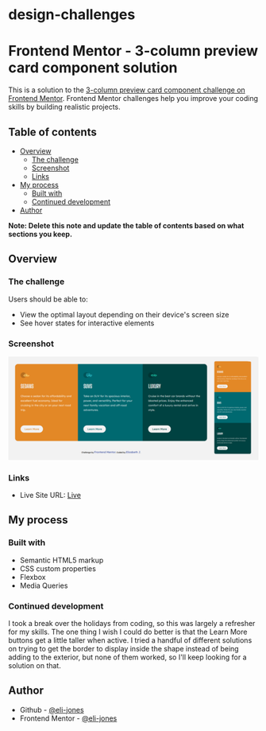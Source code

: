 # design-challenges

# Frontend Mentor - 3-column preview card component solution

This is a solution to the [3-column preview card component challenge on Frontend Mentor](https://www.frontendmentor.io/challenges/3column-preview-card-component-pH92eAR2-). Frontend Mentor challenges help you improve your coding skills by building realistic projects. 

## Table of contents

- [Overview](#overview)
  - [The challenge](#the-challenge)
  - [Screenshot](#screenshot)
  - [Links](#links)
- [My process](#my-process)
  - [Built with](#built-with)
  - [Continued development](#continued-development)
- [Author](#author)

**Note: Delete this note and update the table of contents based on what sections you keep.**

## Overview

### The challenge

Users should be able to:

- View the optimal layout depending on their device's screen size
- See hover states for interactive elements

### Screenshot

![](./full-view.png)

### Links

- Live Site URL: [Live](https://eli-jones.github.io/design-challenges/)

## My process

### Built with

- Semantic HTML5 markup
- CSS custom properties
- Flexbox
- Media Queries

### Continued development

I took a break over the holidays from coding, so this was largely a refresher for my skills. The one thing I wish I could do better is that the Learn More buttons get a little taller when active. I tried a handful of different solutions on trying to get the border to display inside the shape instead of being adding to the exterior, but none of them worked, so I'll keep looking for a solution on that.

## Author

- Github - [@eli-jones](https://github.com/eli-jones)
- Frontend Mentor - [@eli-jones](https://www.frontendmentor.io/profile/eli-jones)
